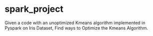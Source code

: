 # spark_project

Given a code with an unoptimized Kmeans algorithm implemented in Pyspark on Iris Dataset, Find ways to Optimize the Kmeans Algorithm.
